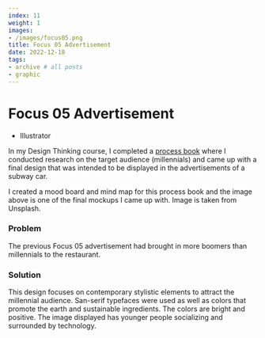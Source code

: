 ```yaml
---
index: 11
weight: 1
images:
- /images/focus05.png
title: Focus 05 Advertisement
date: 2022-12-18
tags:
- archive # all posts
- graphic
---
```


# Focus 05 Advertisement
- Illustrator

In my Design Thinking course, I completed a <a target="_blank" href="https://www.dropbox.com/s/j61v43zxqlqqxsf/2022.12.7_GRA%20280%20Project%20Process%20Book%20-%20Gomez.pdf?dl=0" style="color: var(--main);" onmouseover="this.style.color='var(--dark)'" onmouseout="this.style.color='var(--main)'">process book</a> where I conducted research on the target audience (millennials) and came up with a final design that was intended to be displayed in the advertisements of a subway car.

I created a mood board and mind map for this process book and the image above is one of the final mockups I came up with. Image is taken from Unsplash.

### Problem
The previous Focus 05 advertisement had brought in more boomers than millennials to the restaurant.

### Solution
This design focuses on contemporary stylistic elements to attract the millennial audience. San-serif typefaces were used as well as colors that promote the earth and sustainable ingredients. The colors are bright and positive. The image displayed has younger people socializing and surrounded by technology.